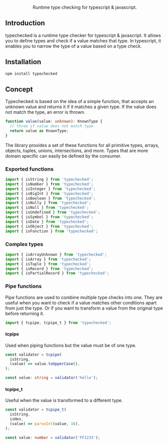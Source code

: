 <p align="center">
Runtime type checking for typescript & javascript.
</p>

## Introduction

typechecked is a runtime type checker for typescript & javascript. It allows you to define types and check if a value matches that type. In typescript, it enables you to narrow the type of a value based on a type check.

## Installation

```bash
npm install typechecked
```

## Concept

Typechecked is based on the idea of a simple function, that accepts an unknown value and returns it if it matches a given type. If the value does not match the type, an error is thrown.


```typescript
function value(value: unknown): KnownType {
  // throw if value does not match type
  return value as KnownType;
}
```

The library provides a set of these functions for all primitive types, arrays, objects, tuples, unions, intersections, and more. Types that are more domain specific can easily be defined by the consumer.

### Exported functions

```typescript
import { isString } from 'typechecked';
import { isNumber } from 'typechecked';
import { isInteger } from 'typechecked';
import { isBigInt } from 'typechecked';
import { isBoolean } from 'typechecked';
import { isNully } from 'typechecked';
import { isNull } from 'typechecked';
import { isUndefined } from 'typechecked';
import { isSymbol } from 'typechecked';
import { isDate } from 'typechecked';
import { isObject } from 'typechecked';
import { isFunction } from 'typechecked';
```

### Complex types

```typescript
import { isArrayUnknown } from 'typechecked';
import { isArray } from 'typechecked';
import { isTuple } from 'typechecked';
import { isRecord } from 'typechecked';
import { isPartialRecord } from 'typechecked';
````

### Pipe functions

Pipe functions are used to combine multiple type checks into one. They are useful when you want to check if a value matches other conditions apart from just the type. Or if you want to transform a value from the original type before returning it.

```typescript
import { tcpipe, tcpipe_t } from 'typechecked';
```

#### tcpipe

Used when piping functions but the value must be of one type.

```typescript
const validator = tcpipe(
  isString,
  (value) => value.toUpperCase(),
);

const value: string = validator('hello');
```

#### tcpipe_t

Useful when the value is transformed to a different type.

```typescript
const validator = tcpipe_t(
  isString,
  isHex,
  (value) => parseInt(value, 16),
);

const value: number = validator('FF1233');
```
